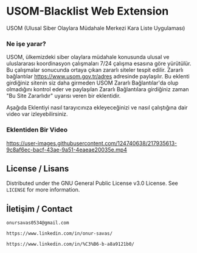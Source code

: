 # USOM-Blacklist Web Extension
USOM (Ulusal Siber Olaylara Müdahale Merkezi Kara Liste Uygulaması)

### Ne işe yarar?
USOM, ülkemizdeki siber olaylara müdahale konusunda ulusal ve uluslararası koordinasyon çalışmaları 7/24 çalışma esasına göre yürütülür. Bu çalışmalar sonucunda ortaya çıkan zararlı siteler tespit edilir. Zararlı bağlantılar https://www.usom.gov.tr/adres adresinde paylaşılır. Bu eklenti girdiğiniz sitenin siz daha girmeden USOM Zararlı Bağlantılar'da olup olmadığını kontrol eder ve paylaşılan Zararlı Bağlantılara girdiğiniz zaman "Bu Site Zararlıdır" uyarısı veren bir eklentidir.

Aşağıda Eklentiyi nasıl tarayıcınıza ekleyeceğinizi ve nasıl çalıştığına dair video var izleyebilirsiniz.

### Eklentiden Bir Video


https://user-images.githubusercontent.com/124740638/217935613-9c8af6ec-bacf-43ae-9a51-4eaeae20035e.mp4



## License / Lisans

Distributed under the GNU General Public License v3.0 License. See `LICENSE` for more information.

## İletişim / Contact

``` onursavas0534@gmail.com ```

``` https://www.linkedin.com/in/onur-savas/ ```

``` https://www.linkedin.com/in/%C3%B6-b-a8a9121b0/ ```

